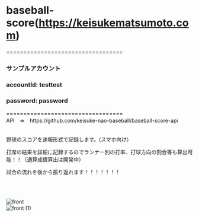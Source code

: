 # baseball-score(https://keisukematsumoto.com)

==================================
<h3>サンプルアカウント</h3>
<h3>accountId: testtest</h3>
<h3>password: password</h3>
==================================
<br>
API　⇒　https://github.com/keisuke-nao-baseball/baseball-score-api
<br>
<br>
<p>野球のスコアを速報形式で記録します。(スマホ向け）</p>
<p>打席の結果を詳細に記録するのでランナー別の打率、打球方向の割合等も算出可能！！（通算成績算出は開発中）<p>
<p>試合の流れを後から振り返れます！！！！！！！</p>
<br>
<br>

  ![front](https://user-images.githubusercontent.com/85728967/128603767-0ffa0ec8-89a9-43bf-adeb-5cd8ce21ceb4.png)
  <br>
  ![front (1)](https://user-images.githubusercontent.com/85728967/128603771-de511091-b514-4464-b77f-85bdbb852d2c.png)
